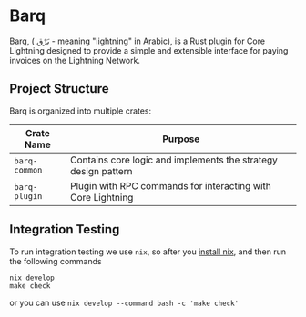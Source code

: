 # Barq

Barq, ( بَرْق - meaning "lightning" in Arabic), is a Rust plugin for Core Lightning designed to provide a simple and extensible interface for paying invoices on the Lightning Network.

## Project Structure

Barq is organized into multiple crates:

| Crate Name    | Purpose                                                        |
| ------------- | -------------------------------------------------------------- |
| `barq-common` | Contains core logic and implements the strategy design pattern |
| `barq-plugin` | Plugin with RPC commands for interacting with Core Lightning   |

## Integration Testing

To run integration testing we use `nix`, so after you [install nix](https://nixos.org/download), and
then run the following commands

``` shell
nix develop
make check
```

or you can use `nix develop --command bash -c 'make check'`
